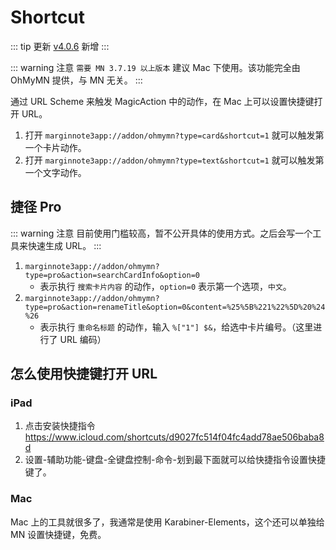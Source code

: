 # Shortcut

::: tip 更新
[v4.0.6](/update.md) 新增
:::

::: warning 注意
`需要 MN 3.7.19 以上版本` 建议 Mac 下使用。该功能完全由 OhMyMN 提供，与 MN 无关。
:::

通过 URL Scheme 来触发 MagicAction 中的动作，在 Mac 上可以设置快捷键打开 URL。

1. 打开 `marginnote3app://addon/ohmymn?type=card&shortcut=1` 就可以触发第一个卡片动作。
2. 打开 `marginnote3app://addon/ohmymn?type=text&shortcut=1` 就可以触发第一个文字动作。

## 捷径 Pro

::: warning 注意
目前使用门槛较高，暂不公开具体的使用方式。之后会写一个工具来快速生成 URL。
:::

1. `marginnote3app://addon/ohmymn?type=pro&action=searchCardInfo&option=0`
    - 表示执行 `搜索卡片内容` 的动作，`option=0` 表示第一个选项，`中文`。
2. `marginnote3app://addon/ohmymn?type=pro&action=renameTitle&option=0&content=%25%5B%221%22%5D%20%24%26`
    - 表示执行 `重命名标题` 的动作，输入 `%["1"] $&`，给选中卡片编号。（这里进行了 URL 编码）

## 怎么使用快捷键打开 URL
### iPad
1. 点击安装快捷指令 https://www.icloud.com/shortcuts/d9027fc514f04fc4add78ae506baba8d
2. 设置-辅助功能-键盘-全键盘控制-命令-划到最下面就可以给快捷指令设置快捷键了。
### Mac
Mac 上的工具就很多了，我通常是使用 Karabiner-Elements，这个还可以单独给 MN 设置快捷键，免费。